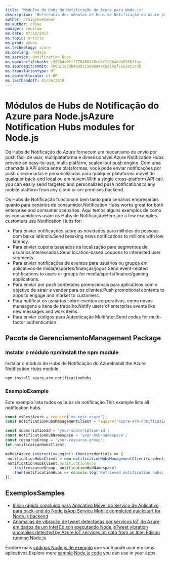 ```yaml
---
title: "Módulos de Hubs de Notificação do Azure para Node.js"
description: "Referência dos módulos de Hubs de Notificação do Azure para Node.js"
author: craigshoemaker
ms.author: cshoe
manager: routlaw
ms.date: 07/18/2017
ms.topic: article
ms.prod: azure
ms.technology: azure
ms.devlang: nodejs
ms.service: Notification Hubs
ms.openlocfilehash: c353bdc0fff7784881b5cd4f1d3b4dda5268f1ea
ms.sourcegitcommit: 78001187db408d21909e949c8a592f76626c2c3b
ms.translationtype: HT
ms.contentlocale: pt-BR
ms.lasthandoff: 01/26/2018
---
```

# <a name="azure-notification-hubs-modules-for-nodejs"></a><span data-ttu-id="4cb51-103">Módulos de Hubs de Notificação do Azure para Node.js</span><span class="sxs-lookup"><span data-stu-id="4cb51-103">Azure Notification Hubs modules for Node.js</span></span>

<span data-ttu-id="4cb51-104">Os Hubs de Notificação do Azure fornecem um mecanismo de envio por push fácil de usar, multiplataforma e dimensionável.</span><span class="sxs-lookup"><span data-stu-id="4cb51-104">Azure Notification Hubs provide an easy-to-use, multi-platform, scaled-out push engine.</span></span> <span data-ttu-id="4cb51-105">Com uma chamada à API única entre plataformas, você pode enviar notificações por push direcionadas e personalizadas para qualquer plataforma móvel de qualquer back-end local ou em nuvem.</span><span class="sxs-lookup"><span data-stu-id="4cb51-105">With a single cross-platform API call, you can easily send targeted and personalized push notifications to any mobile platform from any cloud or on-premises backend.</span></span>

<span data-ttu-id="4cb51-106">Os Hubs de Notificação funcionam bem tanto para cenários empresariais quanto para cenários de consumidor.</span><span class="sxs-lookup"><span data-stu-id="4cb51-106">Notification Hubs works great for both enterprise and consumer scenarios.</span></span> <span data-ttu-id="4cb51-107">Aqui temos alguns exemplos de como os consumidores usam os Hubs de Notificação:</span><span class="sxs-lookup"><span data-stu-id="4cb51-107">Here are a few examples customers use Notification Hubs for:</span></span>
- <span data-ttu-id="4cb51-108">Para enviar notificações sobre as novidades para milhões de pessoas com baixa latência.</span><span class="sxs-lookup"><span data-stu-id="4cb51-108">Send breaking news notifications to millions with low latency.</span></span>
- <span data-ttu-id="4cb51-109">Para enviar cupons baseados na localização para segmentos de usuários interessados.</span><span class="sxs-lookup"><span data-stu-id="4cb51-109">Send location-based coupons to interested user segments.</span></span>
- <span data-ttu-id="4cb51-110">Para enviar notificações de eventos para usuários ou grupos em aplicativos de mídia/esportes/finanças/jogos.</span><span class="sxs-lookup"><span data-stu-id="4cb51-110">Send event-related notifications to users or groups for media/sports/finance/gaming applications.</span></span>
- <span data-ttu-id="4cb51-111">Para enviar por push conteúdos promocionais para aplicativos com o objetivo de atrair e vender para os clientes.</span><span class="sxs-lookup"><span data-stu-id="4cb51-111">Push promotional contents to apps to engage and market to customers.</span></span>
- <span data-ttu-id="4cb51-112">Para notificar os usuários sobre eventos corporativos, como novas mensagens e itens de trabalho.</span><span class="sxs-lookup"><span data-stu-id="4cb51-112">Notify users of enterprise events like new messages and work items.</span></span>
- <span data-ttu-id="4cb51-113">Para enviar códigos para Autenticação Multifator.</span><span class="sxs-lookup"><span data-stu-id="4cb51-113">Send codes for multi-factor authentication.</span></span>

## <a name="management-package"></a><span data-ttu-id="4cb51-114">Pacote de Gerenciamento</span><span class="sxs-lookup"><span data-stu-id="4cb51-114">Management Package</span></span>

### <a name="install-the-npm-module"></a><span data-ttu-id="4cb51-115">Instalar o módulo npm</span><span class="sxs-lookup"><span data-stu-id="4cb51-115">Install the npm module</span></span>

<span data-ttu-id="4cb51-116">Instalar o módulo de Hubs de Notificação do Azure</span><span class="sxs-lookup"><span data-stu-id="4cb51-116">Install the Azure Notification Hubs module</span></span> 

```bash
npm install azure-arm-notificationhubs
```

### <a name="example"></a><span data-ttu-id="4cb51-117">Exemplo</span><span class="sxs-lookup"><span data-stu-id="4cb51-117">Example</span></span>

<span data-ttu-id="4cb51-118">Este exemplo lista todos os hubs de notificação.</span><span class="sxs-lookup"><span data-stu-id="4cb51-118">This example lists all notification hubs.</span></span>

 ```javascript
const msRestAzure = require('ms-rest-azure');
const notificationHubsManagementClient = require('azure-arm-notificationhubs');

const subscriptionId = 'your-subscription-id';
const notificationHubNamespace = 'your-hub-namespace';
const resourceGroup = 'your-resource-group';
let notificationHubsClient;

msRestAzure.interactiveLogin().then(credentials => {
  notificationHubsClient = new notificationHubsManagementClient(credentials, subscriptionId);
  notificationHubsClient.notificationHubs
    .list(resourceGroup, notificationHubNamespace)
    .then(notificationHubs => console.log('Retrieved notification hubs: ', notificationHubs));
});
```

## <a name="samples"></a><span data-ttu-id="4cb51-119">Exemplos</span><span class="sxs-lookup"><span data-stu-id="4cb51-119">Samples</span></span>

* [<span data-ttu-id="4cb51-120">Início rápido concluído para Aplicativo Móvel do Serviço de Aplicativo para back-end do Node.js</span><span class="sxs-lookup"><span data-stu-id="4cb51-120">App Service Mobile completed quickstart for Node.js backend</span></span>](https://azure.microsoft.com/resources/samples/app-service-mobile-nodejs-backend-quickstart/)
* [<span data-ttu-id="4cb51-121">Anomalias de vibração de tweet detectadas por serviços IoT do Azure em dados de um Intel Edison executando Node.js</span><span class="sxs-lookup"><span data-stu-id="4cb51-121">Tweet vibration anomalies detected by Azure IoT services on data from an Intel Edison running Node.js</span></span>](https://azure.microsoft.com/resources/samples/iot-hub-nodejs-intel-edison-vibration-anomaly-detection/)

<span data-ttu-id="4cb51-122">Explore mais [códigos Node.js de exemplo](https://azure.microsoft.com/resources/samples/?platform=nodejs) que você pode usar em seus aplicativos.</span><span class="sxs-lookup"><span data-stu-id="4cb51-122">Explore more [sample Node.js code](https://azure.microsoft.com/resources/samples/?platform=nodejs) you can use in your apps.</span></span>
